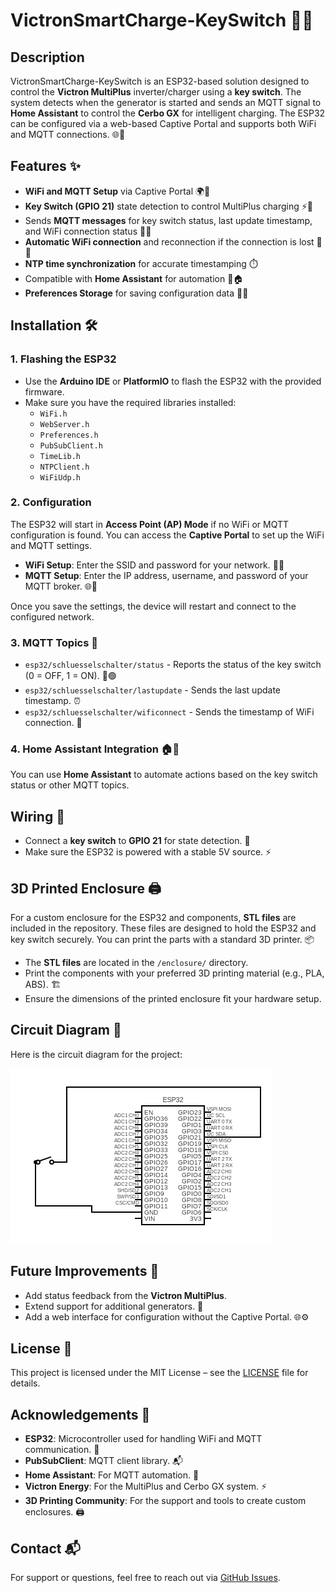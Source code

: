 # VictronSmartCharge-KeySwitch 🔌🔑

## Description
VictronSmartCharge-KeySwitch is an ESP32-based solution designed to control the **Victron MultiPlus** inverter/charger using a **key switch**. The system detects when the generator is started and sends an MQTT signal to **Home Assistant** to control the **Cerbo GX** for intelligent charging. The ESP32 can be configured via a web-based Captive Portal and supports both WiFi and MQTT connections. 🌐📡

## Features ✨
- **WiFi and MQTT Setup** via Captive Portal 🌍📶
- **Key Switch (GPIO 21)** state detection to control MultiPlus charging ⚡🔑
- Sends **MQTT messages** for key switch status, last update timestamp, and WiFi connection status 📨⏰
- **Automatic WiFi connection** and reconnection if the connection is lost 🔄🌐
- **NTP time synchronization** for accurate timestamping ⏱️
- Compatible with **Home Assistant** for automation 🤖🏠
- **Preferences Storage** for saving configuration data 💾🔧

## Installation 🛠️

### 1. Flashing the ESP32
- Use the **Arduino IDE** or **PlatformIO** to flash the ESP32 with the provided firmware.
- Make sure you have the required libraries installed:
  - `WiFi.h`
  - `WebServer.h`
  - `Preferences.h`
  - `PubSubClient.h`
  - `TimeLib.h`
  - `NTPClient.h`
  - `WiFiUdp.h`

### 2. Configuration
The ESP32 will start in **Access Point (AP) Mode** if no WiFi or MQTT configuration is found. You can access the **Captive Portal** to set up the WiFi and MQTT settings.

- **WiFi Setup**: Enter the SSID and password for your network. 📶🔑
- **MQTT Setup**: Enter the IP address, username, and password of your MQTT broker. 🌐🔐

Once you save the settings, the device will restart and connect to the configured network.

### 3. MQTT Topics 📨
- `esp32/schluesselschalter/status` - Reports the status of the key switch (0 = OFF, 1 = ON). 🔴🟢
- `esp32/schluesselschalter/lastupdate` - Sends the last update timestamp. ⏰
- `esp32/schluesselschalter/wificonnect` - Sends the timestamp of WiFi connection. 📡

### 4. Home Assistant Integration 🏠🤖
You can use **Home Assistant** to automate actions based on the key switch status or other MQTT topics.

## Wiring 🔌
- Connect a **key switch** to **GPIO 21** for state detection. 🔑
- Make sure the ESP32 is powered with a stable 5V source. ⚡

## 3D Printed Enclosure 🖨️
For a custom enclosure for the ESP32 and components, **STL files** are included in the repository. These files are designed to hold the ESP32 and key switch securely. You can print the parts with a standard 3D printer. 📦

- The **STL files** are located in the `/enclosure/` directory.
- Print the components with your preferred 3D printing material (e.g., PLA, ABS). 🏗️
- Ensure the dimensions of the printed enclosure fit your hardware setup.

## Circuit Diagram 🔌
Here is the circuit diagram for the project:

![Circuit Diagram](circuit.png)

## Future Improvements 🚀
- Add status feedback from the **Victron MultiPlus**.
- Extend support for additional generators. 🔋
- Add a web interface for configuration without the Captive Portal. 🌐⚙️

## License 📝
This project is licensed under the MIT License – see the [LICENSE](LICENSE) file for details.

## Acknowledgements 🙏
- **ESP32**: Microcontroller used for handling WiFi and MQTT communication. 📡
- **PubSubClient**: MQTT client library. 📬
- **Home Assistant**: For MQTT automation. 🏡
- **Victron Energy**: For the MultiPlus and Cerbo GX system. ⚡
- **3D Printing Community**: For the support and tools to create custom enclosures. 🖨️

## Contact 📬
For support or questions, feel free to reach out via [GitHub Issues](https://github.com/Voelk-IT/VictronSmartCharge-KeySwitch/issues).

